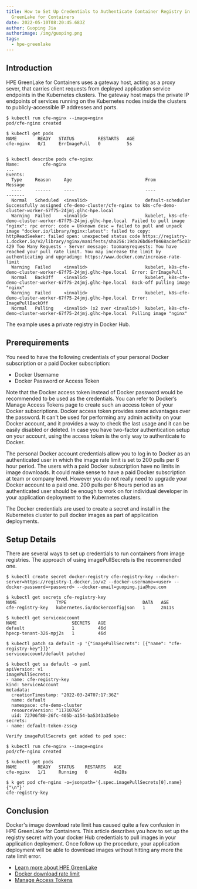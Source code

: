 ```yaml
---
title: How to Set Up Credentials to Authenticate Container Registry in HPE
  GreenLake for Containers
date: 2022-05-10T08:20:45.683Z
author: Guoping Jia
authorimage: /img/guoping.png
tags:
  - hpe-greenlake
---
```

## Introduction
HPE GreenLake for Containers uses a gateway host, acting as a proxy sever, that carries client requests from deployed application service endpoints in the Kubernetes clusters. 
The gateway host maps the private IP endpoints of services running on the Kubernetes nodes inside the clusters to publicly-accessible IP addresses and ports.


```
$ kubectl run cfe-nginx --image=nginx
pod/cfe-nginx created

$ kubectl get pods
NAME        READY   STATUS         RESTARTS   AGE
cfe-nginx   0/1     ErrImagePull   0          5s


$ kubectl describe pods cfe-nginx 
Name:         cfe-nginx
...
Events:
  Type     Reason     Age                            From                                                             Message
  ----     ------     ----                           ----                                                             -------
  Normal   Scheduled  <invalid>                      default-scheduler                                                Successfully assigned cfe-demo-cluster/cfe-nginx to k8s-cfe-demo-cluster-worker-67f75-24jmj.glhc-hpe.local
  Warning  Failed     <invalid>                      kubelet, k8s-cfe-demo-cluster-worker-67f75-24jmj.glhc-hpe.local  Failed to pull image "nginx": rpc error: code = Unknown desc = failed to pull and unpack image "docker.io/library/nginx:latest": failed to copy: httpReadSeeker: failed open: unexpected status code https://registry-1.docker.io/v2/library/nginx/manifests/sha256:19da26bd6ef0468ac8ef5c03f01ce1569a4dbfb82d4d7b7ffbd7aed16ad3eb46: 429 Too Many Requests - Server message: toomanyrequests: You have reached your pull rate limit. You may increase the limit by authenticating and upgrading: https://www.docker.com/increase-rate-limit
  Warning  Failed     <invalid>                      kubelet, k8s-cfe-demo-cluster-worker-67f75-24jmj.glhc-hpe.local  Error: ErrImagePull
  Normal   BackOff    <invalid>                      kubelet, k8s-cfe-demo-cluster-worker-67f75-24jmj.glhc-hpe.local  Back-off pulling image "nginx"
  Warning  Failed     <invalid>                      kubelet, k8s-cfe-demo-cluster-worker-67f75-24jmj.glhc-hpe.local  Error: ImagePullBackOff
  Normal   Pulling    <invalid> (x2 over <invalid>)  kubelet, k8s-cfe-demo-cluster-worker-67f75-24jmj.glhc-hpe.local  Pulling image "nginx"
```
The example uses a private registry in Docker Hub.


## Prerequirements

You need to have the following credentials of your personal Docker subscription or a paid Docker subscription: 

-	Docker Username
-	Docker Password or Access Token

Note that the Docker access token instead of Docker password would be recommended to be used as the credentials. You can refer to Docker’s Manage Access Tokens page to create such an access token of your Docker subscriptions. Docker access token provides some advantages over the password. It can't be used for performing any admin activity on your Docker account, and it provides a way to check the last usage and it can be easily disabled or deleted. In case you have two-factor authentication setup on your account, using the access token is the only way to authenticate to Docker.

The personal Docker account credentials allow you to log in to Docker as an authenticated user in which the image rate limit is set to 200 pulls per 6 hour period. The users with a paid Docker subscription have no limits in image downloads. It could make sense to have a paid Docker subscription at team or company level. However you do not really need to upgrade your Docker account to a paid one. 200 pulls per 6 hours period as an authenticated user should be enough to work on for individual developer in your application deployment to the Kubernetes clusters.

The Docker credentials are used to create a secret and install in the Kubernetes cluster to pull docker images as part of application deployments.


## Setup Details
There are several ways to set up credentials to run containers from image registries. The approach of using imagePullSecrets is the recommended one.




```
$ kubectl create secret docker-registry cfe-registry-key --docker-server=https://registry-1.docker.io/v2 --docker-username=<user> --docker-password=<password> --docker-email=guoping.jia@hpe.com

$ kubectl get secrets cfe-registry-key 
NAME               TYPE                             DATA   AGE
cfe-registry-key   kubernetes.io/dockerconfigjson   1      2m11s

$ kubectl get serviceaccount
NAME                     SECRETS   AGE
default                  1         46d
hpecp-tenant-326-mpj2s   1         46d

$ kubectl patch sa default -p '{"imagePullSecrets": [{"name": "cfe-registry-key"}]}'
serviceaccount/default patched

$ kubectl get sa default -o yaml
apiVersion: v1
imagePullSecrets:
- name: cfe-registry-key
kind: ServiceAccount
metadata:
  creationTimestamp: "2022-03-24T07:17:36Z"
  name: default
  namespace: cfe-demo-cluster
  resourceVersion: "11710765"
  uid: 72706f80-26fc-405b-a154-ba5343a35ebe
secrets:
- name: default-token-zsscp

Verify imagePullSecrets got added to pod spec:

$ kubectl run cfe-nginx --image=nginx 
pod/cfe-nginx created

$ kubectl get pods
NAME        READY   STATUS    RESTARTS   AGE
cfe-nginx   1/1     Running   0          4m28s

$ k get pod cfe-nginx -o=jsonpath='{.spec.imagePullSecrets[0].name}{"\n"}'
cfe-registry-key
```

## Conclusion
Docker's image download rate limit has caused quite a few confusion in HPE GreenLake for Containers. This article describes you how to set up the registry secret with your docker Hub credentials to pull images in your application deployment. Once follow up the procedure, your application deployment will be able to download images without hitting any more the rate limit error.

* [Learn more about HPE GreenLake](https://www.hpe.com/us/en/greenlake.html)
* [Docker download rate limit](https://docs.docker.com/docker-hub/download-rate-limit/)
* [Manage Access Tokens](https://docs.docker.com/docker-hub/access-tokens/)
